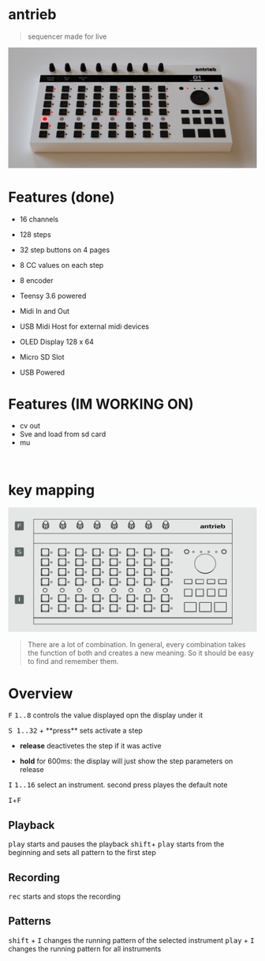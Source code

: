 # antrieb 
> sequencer made for live</center>



![](img/front.jpg)

# Features (done)
- 16 channels
- 128 steps
- 32 step buttons on 4 pages
-  8 CC values on each step
-  8 encoder 

- Teensy 3.6 powered
- Midi In and Out
- USB Midi Host for external midi devices
- OLED Display 128 x 64  

- Micro SD Slot
- USB Powered

# Features (IM WORKING ON)
- cv out
- Sve and load from sd card
- mu


​
# key mapping
![](img/keys.jpg)


> There are a lot of combination. In general, every combination takes the function of both and creates a new meaning. So it should be easy to find and remember them.



# Overview
<kbd>F</kbd> <kbd>1..8</kbd> controls the value displayed opn the display under it

<section>
<kbd>S </kbd><kbd>1..32</kbd>
+ **press**  sets activate a step

+ **release**  deactivetes the step if it was active

+ **hold** for 600ms:  the display will just show the step parameters on release

</section>
<kbd>I</kbd> <kbd>1..16</kbd> select an instrument. second press playes the default note


<kbd>I</kbd>+<kbd>F</kbd>

## Playback
<kbd>play</kbd> starts and pauses the playback
<kbd>shift</kbd>+ <kbd>play</kbd> starts from the beginning and sets all pattern to the first step


## Recording
<kbd>rec</kbd> starts and stops the recording


## Patterns
<kbd>shift</kbd> + <kbd>I</kbd> changes the running pattern of the selected instrument
<kbd>play</kbd> + <kbd>I</kbd> changes the running pattern for all instruments
